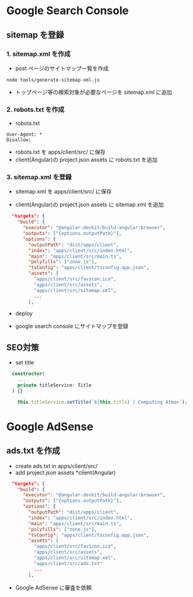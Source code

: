 # Google Search Console
## sitemap を登録
### 1. sitemap.xml を作成
- post ページのサイトマップ一覧を作成
```
node tools/generate-sitemap-xml.js
```

- トップページ等の検索対象が必要なページを sitemap.xml に追加

### 2. robots.txt を作成
- robots.txt  
```
User-Agent: *
Disallow:
```
- robots.txt を apps/client/src/ に保存  
- client(Angular)の project.json assets に robots.txt を追加  

### 3. sitemap.xml を登録
- sitemap.xml を apps/client/src/ に保存  

- client(Angular)の project.json assets に sitemap.xml を追加  
```json
  "targets": {
    "build": {
      "executor": "@angular-devkit/build-angular:browser",
      "outputs": ["{options.outputPath}"],
      "options": {
        "outputPath": "dist/apps/client",
        "index": "apps/client/src/index.html",
        "main": "apps/client/src/main.ts",
        "polyfills": ["zone.js"],
        "tsConfig": "apps/client/tsconfig.app.json",
        "assets": [
          "apps/client/src/favicon.ico", 
          "apps/client/src/assets",
          "apps/client/src/sitemap.xml",
          ...
        ],
```

- deploy

- google search console にサイトマップを登録

## SEO対策
- set title
```ts
  constructor(
    ...
    private titleService: Title
  ) {}
```

```ts
    this.titleService.setTitle(`${this.title} | Computing Atman`);
```

# Google AdSense

## ads.txt を作成
- create ads.txt in apps/client/src/
- add project.json assets *client(Angular)
```json
  "targets": {
    "build": {
      "executor": "@angular-devkit/build-angular:browser",
      "outputs": ["{options.outputPath}"],
      "options": {
        "outputPath": "dist/apps/client",
        "index": "apps/client/src/index.html",
        "main": "apps/client/src/main.ts",
        "polyfills": ["zone.js"],
        "tsConfig": "apps/client/tsconfig.app.json",
        "assets": [
          "apps/client/src/favicon.ico", 
          "apps/client/src/assets",
          "apps/client/src/sitemap.xml",
          "apps/client/src/ads.txt"
          ...
        ],
```

- Google AdSense に審査を依頼